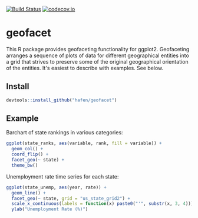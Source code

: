 [![Build Status](https://travis-ci.org/hafen/geofacet.svg?branch=master)](https://travis-ci.org/hafen/geofacet)
[![codecov.io](https://codecov.io/github/hafen/geofacet/coverage.svg?branch=master)](https://codecov.io/github/hafen/geofacet?branch=master)

# geofacet

This R package provides geofaceting functionality for ggplot2. Geofaceting arranges a sequence of plots of data for different geographical entities into a grid that strives to preserve some of the original geographical orientation of the entities. It's easiest to describe with examples. See below.

## Install

```r
devtools::install_github("hafen/geofacet")
```

## Example

Barchart of state rankings in various categories:

```r
ggplot(state_ranks, aes(variable, rank, fill = variable)) +
  geom_col() +
  coord_flip() +
  facet_geo(~ state) +
  theme_bw()
```

Unemployment rate time series for each state:

```r
ggplot(state_unemp, aes(year, rate)) +
  geom_line() +
  facet_geo(~ state, grid = "us_state_grid2") +
  scale_x_continuous(labels = function(x) paste0("'", substr(x, 3, 4))) +
  ylab("Unemployment Rate (%)")
```
